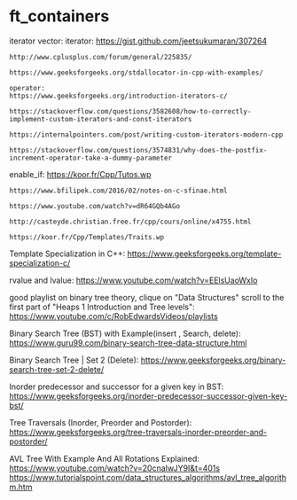 # ft_containers

iterator vector:
	iterator:
	https://gist.github.com/jeetsukumaran/307264

	http://www.cplusplus.com/forum/general/225835/

	https://www.geeksforgeeks.org/stdallocator-in-cpp-with-examples/

	operator:
	https://www.geeksforgeeks.org/introduction-iterators-c/

	https://stackoverflow.com/questions/3582608/how-to-correctly-implement-custom-iterators-and-const-iterators

	https://internalpointers.com/post/writing-custom-iterators-modern-cpp

	https://stackoverflow.com/questions/3574831/why-does-the-postfix-increment-operator-take-a-dummy-parameter


enable_if:
	https://koor.fr/Cpp/Tutos.wp

	https://www.bfilipek.com/2016/02/notes-on-c-sfinae.html
	
	https://www.youtube.com/watch?v=dR64GQb4AGo

	http://casteyde.christian.free.fr/cpp/cours/online/x4755.html

	https://koor.fr/Cpp/Templates/Traits.wp

Template Specialization in C++:
		https://www.geeksforgeeks.org/template-specialization-c/

rvalue and lvalue:
		https://www.youtube.com/watch?v=EElsUaoWxIo<br>
		
good playlist on  binary tree theory, clique on "Data Structures" scroll  to the first part of "Heaps 1 Introduction and Tree levels":<br>
	https://www.youtube.com/c/RobEdwardsVideos/playlists<br>
	
Binary Search Tree (BST) with Example(insert , Search, delete):
	https://www.guru99.com/binary-search-tree-data-structure.html

Binary Search Tree | Set 2 (Delete):
	https://www.geeksforgeeks.org/binary-search-tree-set-2-delete/

Inorder predecessor and successor for a given key in BST:
	https://www.geeksforgeeks.org/inorder-predecessor-successor-given-key-bst/

Tree Traversals (Inorder, Preorder and Postorder):
	https://www.geeksforgeeks.org/tree-traversals-inorder-preorder-and-postorder/

AVL Tree With Example And All Rotations Explained:<br>
	https://www.youtube.com/watch?v=20cnaIwJY9I&t=401s
	https://www.tutorialspoint.com/data_structures_algorithms/avl_tree_algorithm.htm
